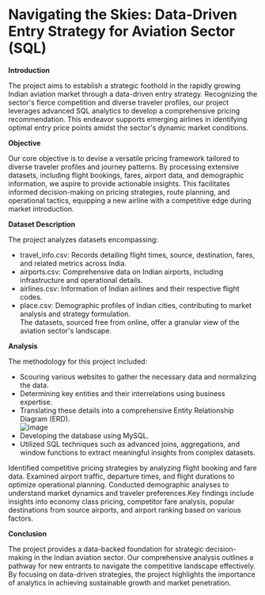 # Navigating the Skies: Data-Driven Entry Strategy for Aviation Sector (SQL)
**Introduction**

The project aims to establish a strategic foothold in the rapidly growing Indian aviation market through a data-driven entry strategy. Recognizing the sector's fierce competition and diverse traveler profiles, our project leverages advanced SQL analytics to develop a comprehensive pricing recommendation. This endeavor supports emerging airlines in identifying optimal entry price points amidst the sector's dynamic market conditions.

**Objective**

Our core objective is to devise a versatile pricing framework tailored to diverse traveler profiles and journey patterns. By processing extensive datasets, including flight bookings, fares, airport data, and demographic information, we aspire to provide actionable insights. This facilitates informed decision-making on pricing strategies, route planning, and operational tactics, equipping a new airline with a competitive edge during market introduction.

**Dataset Description**

The project analyzes datasets encompassing:

- travel_info.csv: Records detailing flight times, source, destination, fares, and related metrics across India.<br />
- airports.csv: Comprehensive data on Indian airports, including infrastructure and operational details.<br />
- airlines.csv: Information of Indian airlines and their respective flight codes.<br />
- place.csv: Demographic profiles of Indian cities, contributing to market analysis and strategy formulation.<br />
The datasets, sourced free from online, offer a granular view of the aviation sector's landscape.

**Analysis**

The methodology for this project included:

- Scouring various websites to gather the necessary data and normalizing the data.<br />
- Determining key entities and their interrelations using business expertise.<br />
- Translating these details into a comprehensive Entity Relationship Diagram (ERD).<br />
![image](https://github.com/AravindTeja35/Navigating-the-Skies-SQL-/assets/163460197/2762a1d9-0cc4-4ceb-848a-074c6c79e281)
- Developing the database using MySQL.<br />
- Utilized SQL techniques such as advanced joins, aggregations, and window functions to extract meaningful insights from complex datasets.<br />

Identified competitive pricing strategies by analyzing flight booking and fare data. Examined airport traffic, departure times, and flight durations to optimize operational planning. Conducted demographic analyses to understand market dynamics and traveler preferences.Key findings include insights into economy class pricing, competitor fare analysis, popular destinations from source airports, and airport ranking based on various factors.

**Conclusion**

The project provides a data-backed foundation for strategic decision-making in the Indian aviation sector. Our comprehensive analysis outlines a pathway for new entrants to navigate the competitive landscape effectively. By focusing on data-driven strategies, the project highlights the importance of analytics in achieving sustainable growth and market penetration.
